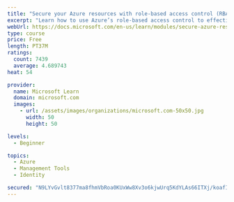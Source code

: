 ```yaml
---
title: "Secure your Azure resources with role-based access control (RBAC)"
excerpt: "Learn how to use Azure’s role-based access control to effectively manage your team’s access to Azure resources."
webUrl: https://docs.microsoft.com/en-us/learn/modules/secure-azure-resources-with-rbac/
type: course
price: Free
length: PT37M
ratings:
  count: 7439
  average: 4.689743
heat: 54

provider:
  name: Microsoft Learn
  domain: microsoft.com
  images:
    - url: /assets/images/organizations/microsoft.com-50x50.jpg
      width: 50
      height: 50

levels:
  - Beginner

topics:
  - Azure
  - Management Tools
  - Identity

secured: "N9LYvGvlt8377ma8fhmVbRoa0KUxWw8Xv3o6kjwUrq5KdYLAs66ITXj/koafIOJpn6lAxz2I4ZNtWuwgwZFWma1+TI/j8mC/KAghIYKIgmVWSa5RAeiXWW8ptWk3e0kDsHZMgtIHYpkIyjGIYWCucbxdoVj2fUdor7dPRFNRxtGVRMXxBREltUNCKY4twfel0Q1cdatFFnk+Jd2wVH2hdr3pt9s9jhFVykZq2VqGxJdHbNplL81mX1w5z8Vy7pJz7ShoJb7uHDl7hLa6GAPTnzaQtCpawjQ/Cko2g1Zss6X0c8H0OeHVBdXy4bap2PVq+Mu4bC8uKvjme6NWFY+JhLB2HAZDBgK4oZaYv9Cripu/1Kcv/HnVMbhaT6i8w2O45NxtWKhxzUwIB0MgcCOa0/ngbIf1i+MtnmQotZVYRS4=;Eh00S1YDLI96ZtGxSYIlGQ=="
---
```


